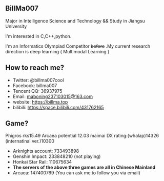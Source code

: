 ## BillMa007

Major in Intelligence Science and Technology  &&  Study in Jiangsu University

I'm interested in C,C++,python.

I'm an Informatics Olympiad Competitor ~~before~~ .My current research direction is deep learning ( Multimodal Learning )

## How to reach me?

- Twitter: @billma007cool
- Facebook: billma007
- Tencent QQ: 36937975
- Email: maboning237103015@163.com
- website: https://billma.top
- bilibili: https://space.bilibili.com/431762165

## Game?

Phigros rks15.49
Arcaea potential 12.03
maimai DX rating:(whalap)14326 (internatinal ver.)10300


- Arknights account: 733493898
- Genshin Impact: 233848210 (not playing)
- Honkai Star Rail: 110675634
- **The servers of the above three games are all in Chinese Mainland**
- Arcaea: 147400769 (You can ask me to follow you via email)
